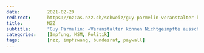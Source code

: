 ```yaml
---
date:          2021-02-20
redirect:      https://nzzas.nzz.ch/schweiz/guy-parmelin-veranstalter-koennen-nicht-geimpfte-ausschliessen-ld.1602925
title:         NZZ
subtitle:      "Guy Parmelin: «Veranstalter können Nichtgeimpfte ausschliessen»"
categories:    [Impfung, MSM, Politik]
tags:          [nzz, impfzwang, bundesrat, paywall]
---
```

